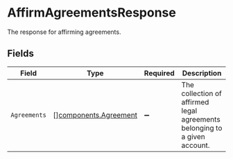 # AffirmAgreementsResponse

The response for affirming agreements.


## Fields

| Field                                                                     | Type                                                                      | Required                                                                  | Description                                                               |
| ------------------------------------------------------------------------- | ------------------------------------------------------------------------- | ------------------------------------------------------------------------- | ------------------------------------------------------------------------- |
| `Agreements`                                                              | [][components.Agreement](../../models/components/agreement.md)            | :heavy_minus_sign:                                                        | The collection of affirmed legal agreements belonging to a given account. |